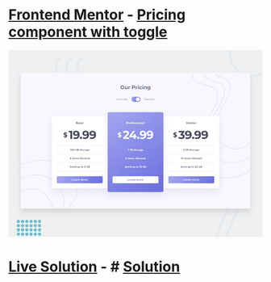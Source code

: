 # [Frontend Mentor](https://www.frontendmentor.io) - [Pricing component with toggle](https://www.frontendmentor.io/challenges/pricing-component-with-toggle-8vPwRMIC)

![Design preview for the Pricing component with toggle coding challenge](./design/desktop-preview.jpg)

# [Live Solution](https://hhhallan.github.io/fmc__pricing-component-with-toggle/) - # [Solution](https://www.frontendmentor.io/solutions/pricing-component-with-toggle-AXPuXUkGG)